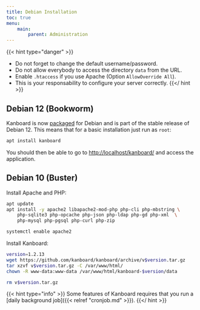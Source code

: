 ```yaml
---
title: Debian Installation
toc: true
menu:
    main:
        parent: Administration
---
```


{{< hint type="danger" >}}
- Do not forget to change the default username/password.
- Do not allow everybody to access the directory `data` from the URL.
- Enable `.htaccess` if you use Apache (Option `AllowOverride All`).
- This is your responsability to configure your server correctly.
{{</ hint >}}

Debian 12 (Bookworm)
------------------

Kanboard is now [packaged](https://packages.debian.org/bookworm/kanboard) for Debian and is part
of the stable release of Debian 12. This means that for a basic installation just run as `root`:

```bash
apt install kanboard
```

You should then be able to go to <http://localhost/kanboard/> and access the application.


Debian 10 (Buster)
------------------

Install Apache and PHP:

```bash
apt update
apt install -y apache2 libapache2-mod-php php-cli php-mbstring \
    php-sqlite3 php-opcache php-json php-ldap php-gd php-xml  \
    php-mysql php-pgsql php-curl php-zip

systemctl enable apache2
```

Install Kanboard:

```bash
version=1.2.13
wget https://github.com/kanboard/kanboard/archive/v$version.tar.gz
tar xzvf v$version.tar.gz -C /var/www/html/
chown -R www-data:www-data /var/www/html/kanboard-$version/data

rm v$version.tar.gz
```

{{< hint type="info" >}}
Some features of Kanboard requires that you run a [daily background job]({{< relref "cronjob.md" >}}).
{{</ hint >}}
